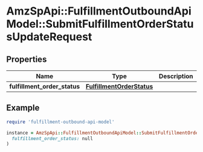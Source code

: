 # AmzSpApi::FulfillmentOutboundApiModel::SubmitFulfillmentOrderStatusUpdateRequest

## Properties

| Name | Type | Description | Notes |
| ---- | ---- | ----------- | ----- |
| **fulfillment_order_status** | [**FulfillmentOrderStatus**](FulfillmentOrderStatus.md) |  | [optional] |

## Example

```ruby
require 'fulfillment-outbound-api-model'

instance = AmzSpApi::FulfillmentOutboundApiModel::SubmitFulfillmentOrderStatusUpdateRequest.new(
  fulfillment_order_status: null
)
```

